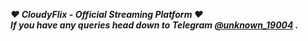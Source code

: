 ***❤ CloudyFlix - Official Streaming Platform ❤***<br />
***If you have any queries head down to Telegram [@unknown_19004](https://t.me/unknown_19004) .***
